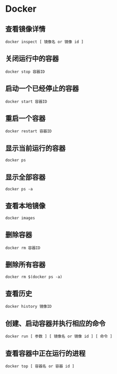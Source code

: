 # Docker
## 查看镜像详情
```docker inspect [ 镜像名 or 镜像 id ]```
## 关闭运行中的容器
```docker stop 容器ID```
## 启动一个已经停止的容器
```docker start 容器ID```
## 重启一个容器
```docker restart 容器ID```
## 显示当前运行的容器
```docker ps```
## 显示全部容器
```docker ps -a```
## 查看本地镜像
```docker images```
## 删除容器
```docker rm 容器ID```
## 删除所有容器
```docker rm $(docker ps -a)```
## 查看历史
```docker history 镜像ID```
## 创建、启动容器并执行相应的命令
```docker run [ 参数 ] [ 镜像名 or 镜像 id ] [ 命令 ]```
## 查看容器中正在运行的进程
```docker top [ 容器名 or 容器 id ]```